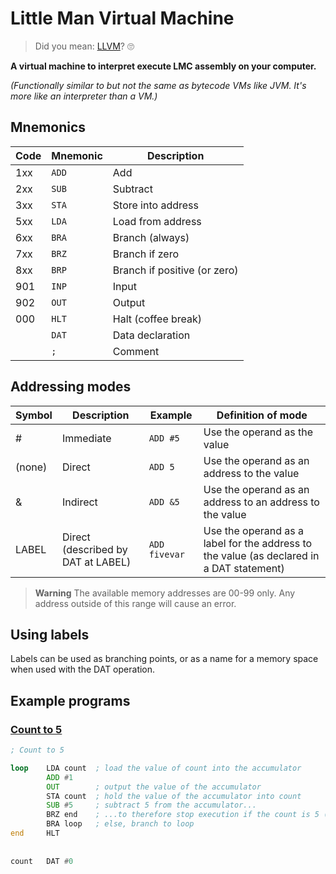 # Little Man Virtual Machine

> Did you mean: [LLVM](https://llvm.org/)? 🙄

**A virtual machine to interpret execute LMC assembly on your computer.**

*(Functionally similar to but not the same as bytecode VMs like JVM. It's more like an interpreter than a VM.)*

## Mnemonics

| Code | Mnemonic | Description                  |
|------|----------|------------------------------|
| 1xx  | `ADD`    | Add                          |
| 2xx  | `SUB`    | Subtract                     |
| 3xx  | `STA`    | Store into address           |
| 5xx  | `LDA`    | Load from address            |
| 6xx  | `BRA`    | Branch (always)              |
| 7xx  | `BRZ`    | Branch if zero               |
| 8xx  | `BRP`    | Branch if positive (or zero) |
| 901  | `INP`    | Input                        |
| 902  | `OUT`    | Output                       |
| 000  | `HLT`    | Halt (coffee break)          |
|      | `DAT`    | Data declaration             |
|      | `;`      | Comment                      |

## Addressing modes

| Symbol | Description                        | Example       | Definition of mode                                                                       |
|--------|------------------------------------|---------------|------------------------------------------------------------------------------------------|
| #      | Immediate                          | `ADD #5`      | Use the operand as the value                                                             |
| (none) | Direct                             | `ADD 5`       | Use the operand as an address to the value                                               |
| &      | Indirect                           | `ADD &5`      | Use the operand as an address to an address to the value                                 |
| LABEL  | Direct (described by DAT at LABEL) | `ADD fivevar` | Use the operand as a label for the address to the value (as declared in a DAT statement) |

> **Warning** The available memory addresses are 00-99 only. Any address outside of this range will cause an error.

## Using labels

Labels can be used as branching points, or as a name for a memory space when used with the DAT operation.

## Example programs

### [Count to 5](examples/count_to_5.asm)

```asm
; Count to 5

loop    LDA count  ; load the value of count into the accumulator
        ADD #1
        OUT        ; output the value of the accumulator
        STA count  ; hold the value of the accumulator into count
        SUB #5     ; subtract 5 from the accumulator...
        BRZ end    ; ...to therefore stop execution if the count is 5 (ACC=0)
        BRA loop   ; else, branch to loop
end     HLT
        
        
count   DAT #0
```